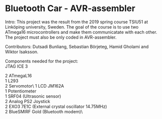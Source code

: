 # Bluetooth Car - AVR-assembler

Intro: This project was the result from the 2019 spring course TSIU51 at Linköping university, Sweden. The goal of the course is to use two ATmega16 microcontrollers and make them communicatate with each other. The project must also be only coded in AVR-assembler. 

Contributors:  Dutsadi Bunliang, Sebastian Börjeteg, Hamid Gholami and Wiktor Isaksson. 

Components needed for the project:\
JTAG ICE 3

2 ATmegaL16\
1 L293\
2 Servomotor\ 
1 LCD JM162A\
1 Potentiometer\
1 SRF04 (Ultrasonic sensor)\
2 Analog PS2 Joystick\
2 EXO3 7E1C (External crystal oscillator 14.75MHz)\
2 BlueSMIRF Gold (Bluetooth modem)\




